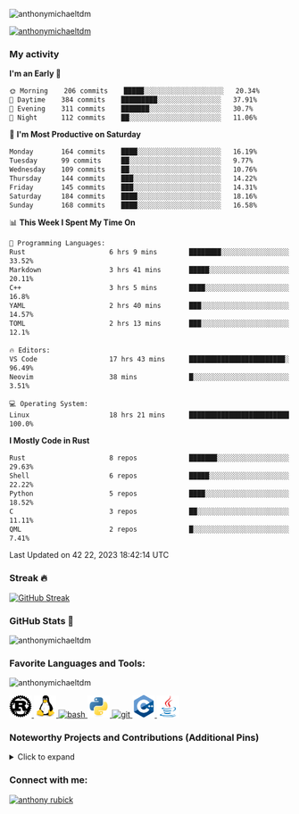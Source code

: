 <!--profile views-->
<p align="left"> 
  <img src="https://komarev.com/ghpvc/?username=anthonymichaeltdm&label=Profile%20views&color=0e75b6&style=flat" alt="anthonymichaeltdm" /> 
</p>


<!--trophies https://github.com/ryo-ma/github-profile-trophy -->
<p align="left"> 
  <a href="https://github.com/ryo-ma/github-profile-trophy">
    <img src="https://github-profile-trophy.vercel.app/?username=anthonymichaeltdm&theme=gitdimmed&no-frame=true&no-bg=true&column=-1" alt="anthonymichaeltdm" />
  </a>
</p>


### My activity

<!-- weekly activity https://github.com/AnthonyMichaelTDM/waka-readme-stats -->
<!--START_SECTION:waka-->
**I'm an Early 🐤** 

```text
🌞 Morning    206 commits    █████░░░░░░░░░░░░░░░░░░░░   20.34% 
🌆 Daytime    384 commits    █████████░░░░░░░░░░░░░░░░   37.91% 
🌃 Evening    311 commits    ███████░░░░░░░░░░░░░░░░░░   30.7% 
🌙 Night      112 commits    ██░░░░░░░░░░░░░░░░░░░░░░░   11.06%

```
📅 **I'm Most Productive on Saturday** 

```text
Monday       164 commits    ████░░░░░░░░░░░░░░░░░░░░░   16.19% 
Tuesday      99 commits     ██░░░░░░░░░░░░░░░░░░░░░░░   9.77% 
Wednesday    109 commits    ██░░░░░░░░░░░░░░░░░░░░░░░   10.76% 
Thursday     144 commits    ███░░░░░░░░░░░░░░░░░░░░░░   14.22% 
Friday       145 commits    ███░░░░░░░░░░░░░░░░░░░░░░   14.31% 
Saturday     184 commits    ████░░░░░░░░░░░░░░░░░░░░░   18.16% 
Sunday       168 commits    ████░░░░░░░░░░░░░░░░░░░░░   16.58%

```


📊 **This Week I Spent My Time On** 

```text
💬 Programming Languages: 
Rust                     6 hrs 9 mins        ████████░░░░░░░░░░░░░░░░░   33.52% 
Markdown                 3 hrs 41 mins       █████░░░░░░░░░░░░░░░░░░░░   20.11% 
C++                      3 hrs 5 mins        ████░░░░░░░░░░░░░░░░░░░░░   16.8% 
YAML                     2 hrs 40 mins       ███░░░░░░░░░░░░░░░░░░░░░░   14.57% 
TOML                     2 hrs 13 mins       ███░░░░░░░░░░░░░░░░░░░░░░   12.1%

🔥 Editors: 
VS Code                  17 hrs 43 mins      ████████████████████████░   96.49% 
Neovim                   38 mins             █░░░░░░░░░░░░░░░░░░░░░░░░   3.51%

💻 Operating System: 
Linux                    18 hrs 21 mins      █████████████████████████   100.0%

```

**I Mostly Code in Rust** 

```text
Rust                     8 repos             ███████░░░░░░░░░░░░░░░░░░   29.63% 
Shell                    6 repos             █████░░░░░░░░░░░░░░░░░░░░   22.22% 
Python                   5 repos             ████░░░░░░░░░░░░░░░░░░░░░   18.52% 
C                        3 repos             ██░░░░░░░░░░░░░░░░░░░░░░░   11.11% 
QML                      2 repos             █░░░░░░░░░░░░░░░░░░░░░░░░   7.41%

```



 Last Updated on 42 22, 2023 18:42:14 UTC
<!--END_SECTION:waka-->

### Streak 🔥

[![GitHub Streak](https://streak-stats.demolab.com?user=AnthonyMichaelTDM&theme=github-dark&border_radius=20)](https://git.io/streak-stats)

### GitHub Stats 💯

<!-- github stats https://github.com/anuraghazra/github-readme-stats -->
<p align="left">
  <img src="https://github-readme-stats.vercel.app/api?username=anthonymichaeltdm&show_icons=true&locale=en&theme=github_dark&count_private=true" alt="anthonymichaeltdm" />
</p>

<!--favorite languages and tools, and most used langs-->
### Favorite Languages and Tools:
<!--most used languages-->
<p align="left" >
  <img src="https://github-readme-stats.vercel.app/api/top-langs?username=anthonymichaeltdm&show_icons=true&locale=en&layout=compact&theme=github_dark&langs_count=10&count_private=true&hide_title=true" alt="anthonymichaeltdm" />
</p>

<!--favorite tools and langs-->
<p align="left"> 
  <a href="https://www.rust-lang.org" target="_blank" rel="noreferrer">
    <img src="https://raw.githubusercontent.com/devicons/devicon/master/icons/rust/rust-plain.svg" alt="rust" width="40" height="40"/>
  </a>
  <a href="https://www.linux.org/" target="_blank" rel="noreferrer">
    <img src="https://raw.githubusercontent.com/devicons/devicon/master/icons/linux/linux-original.svg" alt="linux" width="40" height="40"/> 
  </a> 
  <a href="https://www.gnu.org/software/bash/" target="_blank" rel="noreferrer"> 
    <img src="https://www.vectorlogo.zone/logos/gnu_bash/gnu_bash-icon.svg" alt="bash" width="40" height="40"/> 
  </a> 
  <a href="https://www.python.org" target="_blank" rel="noreferrer">
    <img src="https://raw.githubusercontent.com/devicons/devicon/master/icons/python/python-original.svg" alt="python" width="40" height="40"/>
  </a> 
  <a href="https://git-scm.com/" target="_blank" rel="noreferrer">
    <img src="https://www.vectorlogo.zone/logos/git-scm/git-scm-icon.svg" alt="git" width="40" height="40"/>
  </a>
  <a href="https://www.w3schools.com/cpp/" target="_blank" rel="noreferrer">
    <img src="https://raw.githubusercontent.com/devicons/devicon/master/icons/cplusplus/cplusplus-original.svg" alt="cplusplus" width="40" height="40"/> 
  </a> 
  <a href="https://www.java.com" target="_blank" rel="noreferrer">
    <img src="https://raw.githubusercontent.com/devicons/devicon/master/icons/java/java-original.svg" alt="java" width="40" height="40"/> 
  </a> 
</p>

<!-- Pins https://github.com/anuraghazra/github-readme-stats -->
### Noteworthy Projects and Contributions (Additional Pins)

<details>
  <summary>Click to expand</summary>

  #### Linux related

  <details>
    <summary>Click to expand</summary>
    <h5>Custom ArcoLinux Build</h5>
    <p align="left">
      <a href="https://github.com/AnthonyMichaelTDM/arco-leftwm"><img align="center" src="https://github-readme-stats.vercel.app/api/pin/?username=AnthonyMichaelTDM&repo=arco-leftwm&show_owner=true" height="100"/></a>
      <a href="https://github.com/AnthonyMichaelTDM/genesis-repo"><img align="center" src="https://github-readme-stats.vercel.app/api/pin/?username=AnthonyMichaelTDM&repo=genesis-repo&show_owner=true" height="100"/></a>
      <a href="https://github.com/AnthonyMichaelTDM/pkgbuild"><img align="center" src="https://github-readme-stats.vercel.app/api/pin/?username=AnthonyMichaelTDM&repo=pkgbuild&show_owner=true" height="100"/></a>
    </p>
    <h5>Packages and Configs</h5>
    <p align="left">
      <a href="https://github.com/AnthonyMichaelTDM/edu-leftwm"><img align="center" src="https://github-readme-stats.vercel.app/api/pin/?username=AnthonyMichaelTDM&repo=edu-leftwm&show_owner=true" height="100"/></a>
      <a href="https://github.com/AnthonyMichaelTDM/leftwm-personal-themes"><img align="center" src="https://github-readme-stats.vercel.app/api/pin/?username=AnthonyMichaelTDM&repo=leftwm-personal-themes&show_owner=true" height="100"/></a>
      <a href="https://github.com/AnthonyMichaelTDM/edu-calamares-config"><img align="center" src="https://github-readme-stats.vercel.app/api/pin/?username=AnthonyMichaelTDM&repo=edu-calamares-config&show_owner=true" height="100"/></a>
      <a href="https://github.com/AnthonyMichaelTDM/edu-st"><img align="center" src="https://github-readme-stats.vercel.app/api/pin/?username=AnthonyMichaelTDM&repo=edu-st&show_owner=true" height="100"/></a>
      <a href="https://github.com/AnthonyMichaelTDM/AstroNvim"><img align="center" src="https://github-readme-stats.vercel.app/api/pin/?username=AnthonyMichaelTDM&repo=AstroNvim&show_owner=true" height="100"/></a>
      <a href="https://github.com/AnthonyMichaelTDM/edu-sddm-BloodMoon-sugar-candy"><img align="center" src="https://github-readme-stats.vercel.app/api/pin/?username=AnthonyMichaelTDM&repo=edu-sddm-BloodMoon-sugar-candy&show_owner=true" height="100"/></a>
    </p>
  </details>

  #### Rust Projects 

  <details>
    <summary>Click to expand</summary>
    <p align="left">
      <a href="https://github.com/Wulf/create-rust-app"><img align="center" src="https://github-readme-stats.vercel.app/api/pin/?username=AnthonyMichaelTDM&repo=create-rust-app&show_owner=true" height="100"/></a>
      <a href="https://github.com/AnthonyMichaelTDM/AdventuresInRust"><img align="center" src="https://github-readme-stats.vercel.app/api/pin/?username=AnthonyMichaelTDM&repo=AdventuresInRust&show_owner=true" height="100"/></a>
      <a href="https://github.com/AnthonyMichaelTDM/rust-cli-minesweeper"><img align="center" src="https://github-readme-stats.vercel.app/api/pin/?username=AnthonyMichaelTDM&repo=rust-cli-minesweeper&show_owner=true" height="100"/></a>
      <a href="https://github.com/AnthonyMichaelTDM/CLIA"><img align="center" src="https://github-readme-stats.vercel.app/api/pin/?username=AnthonyMichaelTDM&repo=CLIA&show_owner=true" height="100"/></a>
      <a href="https://github.com/AnthonyMichaelTDM/rust-script_update-album-artist-in-metadata"><img align="center" src="https://github-readme-stats.vercel.app/api/pin/?username=AnthonyMichaelTDM&repo=rust-script_update-album-artist-in-metadata&show_owner=true" height="100"/></a>
      <a href="https://github.com/AnthonyMichaelTDM/grep-directory"><img align="center" src="https://github-readme-stats.vercel.app/api/pin/?username=AnthonyMichaelTDM&repo=grep-directory&show_owner=true" height="100"/></a>
      <a href="https://github.com/AnthonyMichaelTDM/rust-file-line-counter"><img align="center" src="https://github-readme-stats.vercel.app/api/pin/?username=AnthonyMichaelTDM&repo=rust-file-line-counter&show_owner=true" height="100"/></a>
    </p>
  </details>

  #### Python Projects

  <details>
    <summary>Click to expand</summary
    <p align="left">
      <a href="https://github.com/AnthonyMichaelTDM/DRG-Save-Editor"><img align="center" src="https://github-readme-stats.vercel.app/api/pin/?username=AnthonyMichaelTDM&repo=DRG-Save-Editor&show_owner=true" height="100"/></a>
      <a href="https://github.com/AnthonyMichaelTDM/secret-santa-assignment.py"><img align="center" src="https://github-readme-stats.vercel.app/api/pin/?username=AnthonyMichaelTDM&repo=secret-santa-assignment.py&show_owner=true" height="100"/></a>
      <!-- uncomment when it become public
      <a href="https://github.com/AnthonyMichaelTDM/UCM-Orchard-Data-Analysis"><img align="center" src="https://github-readme-stats.vercel.app/api/pin/?username=AnthonyMichaelTDM&repo=UCM-Orchard-Data-Analysis&show_owner=true" height="100"/></a>
      -->
    </p>
  </details>

  #### Java Projects

  <details>
    <summary>Click to expand</summary
    <p align="left">
      <a href="https://github.com/AnthonyMichaelTDM/Java-Image-Manipulation-Program"><img align="center" src="https://github-readme-stats.vercel.app/api/pin/?username=AnthonyMichaelTDM&repo=Java-Image-Manipulation-Program&show_owner=true" height="100"/></a>
      <a href="https://github.com/AnthonyMichaelTDM/Sort-Algorithm-Visualiser"><img align="center" src="https://github-readme-stats.vercel.app/api/pin/?username=AnthonyMichaelTDM&repo=Sort-Algorithm-Visualiser&show_owner=true" height="100"/></a>
    </p>
  </details>
  
  #### Misc 
  see pins
</details>
  
<!--socials-->
### Connect with me:

<p align="left">
  <a href="https://linkedin.com/in/anthony rubick" target="blank">
    <img src="https://raw.githubusercontent.com/rahuldkjain/github-profile-readme-generator/master/src/images/icons/Social/linked-in-alt.svg" alt="anthony rubick" height="30" width="40" />
  </a>
</p>

